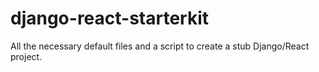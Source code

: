 # django-react-starterkit
All the necessary default files and a script to create a stub Django/React project.
